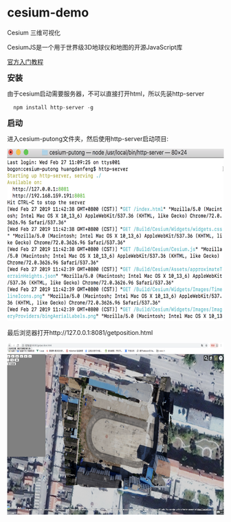# cesium-demo
  
  Cesium 三维可视化 
  
  CesiumJS是一个用于世界级3D地球仪和地图的开源JavaScript库
  
  [官方入门教程](https://cesium.com/docs/tutorials/getting-started/)

  **<font size=4>安装</font>**
  
  由于cesium启动需要服务器，不可以直接打开html，所以先装http-server

```javascript
  npm install http-server -g
```

  
  **<font size=4>启动</font>**
  
  进入cesium-putong文件夹，然后使用http-server启动项目:
  
  <img src="/image/localhost.png"  width="600" height="400">
  
  最后浏览器打开http://127.0.0.1:8081/getposition.html
    
  <img src="/image/getposition.png"  width="750" height="400">

